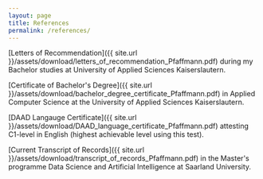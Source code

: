```yaml
---
layout: page
title: References
permalink: /references/
---
```


[Letters of Recommendation]({{ site.url }}/assets/download/letters_of_recommendation_Pfaffmann.pdf) during my Bachelor studies at University of Applied Sciences Kaiserslautern.
<br>

[Certificate of Bachelor's Degree]({{ site.url }}/assets/download/bachelor_degree_certificate_Pfaffmann.pdf) in Applied Computer Science at the University of Applied Sciences Kaiserslautern.
<br>

[DAAD Langauge Certificate]({{ site.url }}/assets/download/DAAD_language_certificate_Pfaffmann.pdf) attesting C1-level in English (highest achievable level using this test).
<br>

[Current Transcript of Records]({{ site.url }}/assets/download/transcript_of_records_Pfaffmann.pdf) in the Master's programme Data Science and Artificial Intelligence at Saarland University.